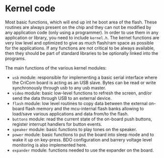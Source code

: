 # Kernel code

Most basic functions, which will end up int he boot area of the flash. These routines are always present on the chip and they can not be modified by any application code (only using a programmer). In order to use them in any application or library, you need to include `kernel.h`. The kernel functions are very low level and optimized to give as much flash/ram space as possible for the applications. If any functions are not critical to be always available, then they should be part of standard libraries to be optionally linked into the programs. 

The main functions of the various kernel modules:
- `usb` module: responsible for implementing a basic serial interface where the CriCom board is acting as an USB slave. Bytes can be read or write synchronously through usb to any usb master. 
- `video` module: basic low-level functions to refresh the screen, and/or send the data through USB to an external device.
- `flash` module: low level routines to copy data between the external on-board flash memory and the mcu-internal flash banks allowing to load/save various applications and data from/to the flash. 
- `buttons` module: read the current state of the on-board push buttons, register interrupt handlers for button events. 
- `speaker` module: basic functions to play tones on the speaker.
- `power` module: basic functions to put the board into sleep mode and to wake it up on key-press. BDO configuration and barrery voltage level monitoring is also implemented here.
- `expander` module: functions needed to use the expander on the board.